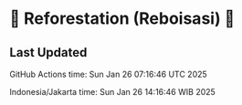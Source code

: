 
# 🌳 Reforestation (Reboisasi) 🌲

## Last Updated

GitHub Actions time: Sun Jan 26 07:16:46 UTC 2025

Indonesia/Jakarta time: Sun Jan 26 14:16:46 WIB 2025
